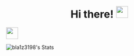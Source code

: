 # <h1 align="center">Hi there!</a> <img src="https://github.com/blackcater/blackcater/raw/main/images/Hi.gif" height="32"/></h1>

<img src="https://github.com/get-icon/geticon/blob/master/icons/go.svg" height="32"/>  


![bla1z3198's Stats](https://github-readme-stats.vercel.app/api?username=bla1z3198&theme=tokyonight&show_icons=true&hide_border=false&count_private=true)





